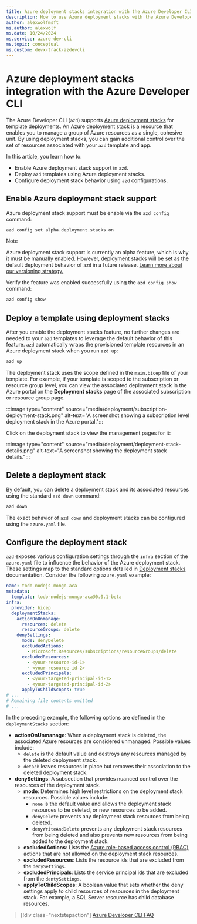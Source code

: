 ```yaml
---
title: Azure deployment stacks integration with the Azure Developer CLI
description: How to use Azure deployment stacks with the Azure Developer CLI (azd)
author: alexwolfmsft
ms.author: alexwolf
ms.date: 10/24/2024
ms.service: azure-dev-cli
ms.topic: conceptual
ms.custom: devx-track-azdevcli
---
```


# Azure deployment stacks integration with the Azure Developer CLI

The Azure Developer CLI (`azd`) supports [Azure deployment stacks](/azure/azure-resource-manager/bicep/deployment-stacks) for template deployments. An Azure deployment stack is a resource that enables you to manage a group of Azure resources as a single, cohesive unit. By using deployment stacks, you can gain additional control over the set of resources associated with your `azd` template and app.

In this article, you learn how to:

- Enable Azure deployment stack support in `azd`.
- Deploy `azd` templates using Azure deployment stacks.
- Configure deployment stack behavior using `azd` configurations.

## Enable Azure deployment stack support

Azure deployment stack support must be enable via the `azd config` command:

```bash
azd config set alpha.deployment.stacks on
```

> [!NOTE]
> Azure deployment stack support is currently an alpha feature, which is why it must be manually enabled. However, deployment stacks will be set as the default deployment behavior of `azd` in a future release.
> [Learn more about our versioning strategy.](./feature-versioning.md)

Verify the feature was enabled successfully using the `azd config show` command:

```bash
azd config show
```

## Deploy a template using deployment stacks

After you enable the deployment stacks feature, no further changes are needed to your `azd` templates to leverage the default behavior of this feature. `azd` automatically wraps the provisioned template resources in an Azure deployment stack when you run `azd up`:

```bash
azd up
```

The deployment stack uses the scope defined in the `main.bicep` file of your template. For example, if your template is scoped to the subscription or resource group level, you can view the associated deployment stack in the Azure portal on the **Deployment stacks** page of the associated subscription or resource group page.

:::image type="content" source="media/deployment/subscription-deployment-stack.png" alt-text="A screenshot showing a subscription level deployment stack in the Azure portal.":::

Click on the deployment stack to view the management pages for it:

:::image type="content" source="media/deployment/deployment-stack-details.png" alt-text="A screenshot showing the deployment stack details.":::

## Delete a deployment stack

By default, you can delete a deployment stack and its associated resources using the standard `azd down` command:

```bash
azd down
```

The exact behavior of `azd down` and deployment stacks can be configured using the `azure.yaml` file.

## Configure the deployment stack

`azd` exposes various configuration settings through the `infra` section of the `azure.yaml` file to influence the behavior of the Azure deployment stack. These settings map to the standard options detailed in [Deployment stacks](/azure/azure-resource-manager/bicep/deployment-stacks) documentation. Consider the following `azure.yaml` example:

```yml
name: todo-nodejs-mongo-aca
metadata:
  template: todo-nodejs-mongo-aca@0.0.1-beta
infra:
  provider: bicep
  deploymentStacks:
    actionOnUnmanage:
      resources: delete
      resourceGroups: delete
    denySettings:
      mode: denyDelete
      excludedActions:
        - Microsoft.Resources/subscriptions/resourceGroups/delete
      excludedResources:
        - <your-resource-id-1>
        - <your-resource-id-2>
      excludedPrincipals:
        - <your-targeted-principal-id-1>
        - <your-targeted-principal-id-2>
      applyToChildScopes: true
# ...
# Remaining file contents omitted
# ...
```

In the preceding example, the following options are defined in the `deploymentStacks` section:

- **actionOnUnmanage**: When a deployment stack is deleted, the associated Azure resources are considered unmanaged. Possible values include:
  - `delete` is the default value and destroys any resources managed by the deleted deployment stack.
  - `detach` leaves resources in place but removes their association to the deleted deployment stack.
- **denySettings**: A subsection that provides nuanced control over the resources of the deployment stack.
  - **mode**: Determines high level restrictions on the deployment stack resources. Possible values include:
    - `none` is the default value and allows the deployment stack resources to be deleted, or new resources to be added.
    - `denyDelete` prevents any deployment stack resources from being deleted.
    - `denyWriteAndDelete` prevents any deployment stack resources from being deleted and also prevents new resources from being added to the deployment stack.
  - **excludedActions**: Lists the [Azure role-based access control (RBAC)](/azure/role-based-access-control/overview) actions that are not allowed on the deployment stack resources.
  - **excludedResources**: Lists the resource ids that are excluded from the `denySettings`.
  - **excludedPrincipals**: Lists the service principal ids that are excluded from the `dentySettings`.
  - **applyToChildScopes**: A boolean value that sets whether the deny settings apply to child resources of resources in the deployment stack. For example, a SQL Server resource has child database resources.

> [!div class="nextstepaction"]
> [Azure Developer CLI FAQ](./faq.yml)
